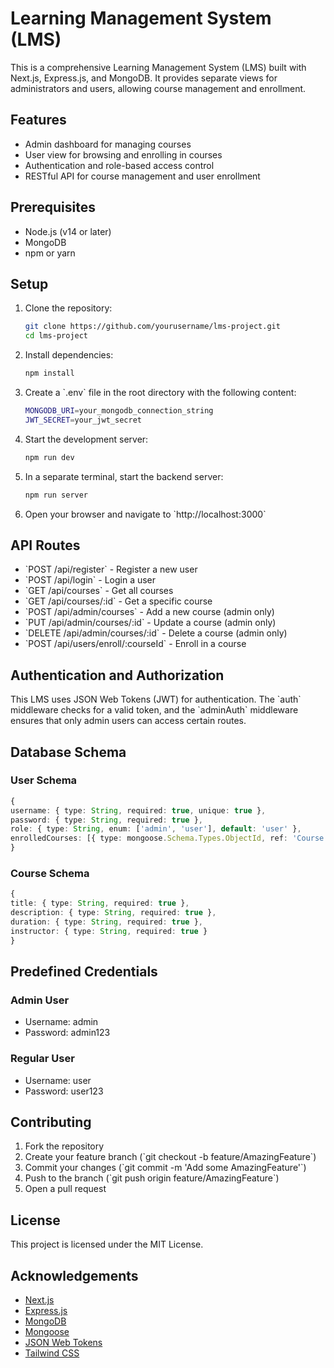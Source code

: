 # Learning Management System (LMS)

This is a comprehensive Learning Management System (LMS) built with Next.js, Express.js, and MongoDB. It provides separate views for administrators and users, allowing course management and enrollment.

## Features

- Admin dashboard for managing courses
- User view for browsing and enrolling in courses
- Authentication and role-based access control
- RESTful API for course management and user enrollment

## Prerequisites

- Node.js (v14 or later)
- MongoDB
- npm or yarn
  
## Setup

1. Clone the repository:
   ```bash
   git clone https://github.com/yourusername/lms-project.git
   cd lms-project
   ```

2. Install dependencies:
   ```bash
   npm install
   ```

3. Create a \`.env\` file in the root directory with the following content:
   ```bash
   MONGODB_URI=your_mongodb_connection_string
   JWT_SECRET=your_jwt_secret
   ```

4. Start the development server:
   ```bash
   npm run dev
   ```

5. In a separate terminal, start the backend server:
   ```bash
   npm run server
   ```

6. Open your browser and navigate to \`http://localhost:3000\`

## API Routes

- \`POST /api/register\` - Register a new user
- \`POST /api/login\` - Login a user
- \`GET /api/courses\` - Get all courses
- \`GET /api/courses/:id\` - Get a specific course
- \`POST /api/admin/courses\` - Add a new course (admin only)
- \`PUT /api/admin/courses/:id\` - Update a course (admin only)
- \`DELETE /api/admin/courses/:id\` - Delete a course (admin only)
- \`POST /api/users/enroll/:courseId\` - Enroll in a course

## Authentication and Authorization

This LMS uses JSON Web Tokens (JWT) for authentication. The \`auth\` middleware checks for a valid token, and the \`adminAuth\` middleware ensures that only admin users can access certain routes.

## Database Schema

### User Schema

```typescript
{
username: { type: String, required: true, unique: true },
password: { type: String, required: true },
role: { type: String, enum: ['admin', 'user'], default: 'user' },
enrolledCourses: [{ type: mongoose.Schema.Types.ObjectId, ref: 'Course' }]
}
```

### Course Schema

```typescript
{
title: { type: String, required: true },
description: { type: String, required: true },
duration: { type: String, required: true },
instructor: { type: String, required: true }
}
```

## Predefined Credentials

### Admin User

- Username: admin
- Password: admin123

### Regular User

- Username: user
- Password: user123

## Contributing

1. Fork the repository
2. Create your feature branch (\`git checkout -b feature/AmazingFeature\`)
3. Commit your changes (\`git commit -m 'Add some AmazingFeature'\`)
4. Push to the branch (\`git push origin feature/AmazingFeature\`)
5. Open a pull request

## License

This project is licensed under the MIT License.

## Acknowledgements

- [Next.js](https://nextjs.org/)
- [Express.js](https://expressjs.com/)
- [MongoDB](https://www.mongodb.com/)
- [Mongoose](https://mongoosejs.com/)
- [JSON Web Tokens](https://jwt.io/)
- [Tailwind CSS](https://tailwindcss.com/)
